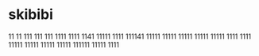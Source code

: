 # skibibi
11
11
111
111
111
1111
1111
1141
11111
1111
111141
11111
11111
11111
11111
11111
1111
1111
11111
11111
11111
11111
111111
11111
1111

